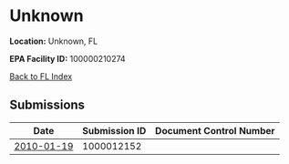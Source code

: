 # Unknown

**Location:** Unknown, FL

**EPA Facility ID:** 100000210274

[Back to FL Index](../../index.md)

## Submissions

| Date | Submission ID | Document Control Number |
|------|--------------|-------------------------|
| [2010-01-19](submissions/1000012152.md) | 1000012152 |  |

